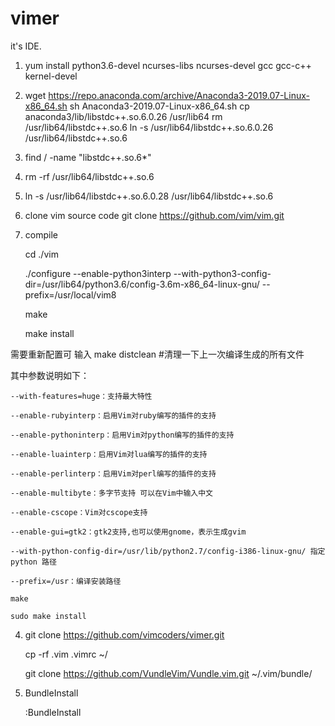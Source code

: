 # vimer
it's IDE.

1. yum install python3.6-devel ncurses-libs ncurses-devel gcc gcc-c++ kernel-devel
2. wget https://repo.anaconda.com/archive/Anaconda3-2019.07-Linux-x86_64.sh
sh Anaconda3-2019.07-Linux-x86_64.sh 
cp anaconda3/lib/libstdc++.so.6.0.26 /usr/lib64
rm /usr/lib64/libstdc++.so.6
ln -s /usr/lib64/libstdc++.so.6.0.26 /usr/lib64/libstdc++.so.6
3. find / -name "libstdc++.so.6*"
4. rm -rf /usr/lib64/libstdc++.so.6
5. ln -s /usr/lib64/libstdc++.so.6.0.28 /usr/lib64/libstdc++.so.6
6. clone vim source code
	git clone https://github.com/vim/vim.git
3. compile

	cd ./vim

	./configure --enable-python3interp --with-python3-config-dir=/usr/lib64/python3.6/config-3.6m-x86_64-linux-gnu/ --prefix=/usr/local/vim8

	make

	make install

需要重新配置可 输入 make distclean #清理一下上一次编译生成的所有文件

其中参数说明如下：

	--with-features=huge：支持最大特性
	
	--enable-rubyinterp：启用Vim对ruby编写的插件的支持
	
	--enable-pythoninterp：启用Vim对python编写的插件的支持
	
	--enable-luainterp：启用Vim对lua编写的插件的支持
	
	--enable-perlinterp：启用Vim对perl编写的插件的支持
	
	--enable-multibyte：多字节支持 可以在Vim中输入中文
	
	--enable-cscope：Vim对cscope支持
	
	--enable-gui=gtk2：gtk2支持,也可以使用gnome，表示生成gvim
	
	--with-python-config-dir=/usr/lib/python2.7/config-i386-linux-gnu/ 指定 python 路径
	
	--prefix=/usr：编译安装路径

	make
	
	sudo make install

4. git clone https://github.com/vimcoders/vimer.git

	cp -rf .vim .vimrc ~/

	git clone https://github.com/VundleVim/Vundle.vim.git ~/.vim/bundle/

5. BundleInstall

    :BundleInstall


